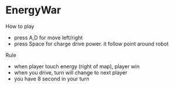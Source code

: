 # EnergyWar

How to play
- press A,D for move left/right
- press Space for charge drive power. it follow point around robot

Rule
- when player touch energy (right of map), player win
- when you drive, turn will change to next player
- you have 8 second in your turn
